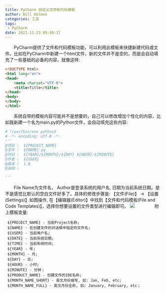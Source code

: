 ```yaml
---
title: PyCharm 自定义文件和代码模板
author: Will Holmes
categories: 工具
tags:
 - PyCharm
date: 2021-11-23 09:49:17
---
```


　　PyCharm提供了文件和代码模板功能，可以利用此模板来快捷新建代码或文件。比如在PyCharm中新建一个html文件，新的文件并不是空的，而是会自动填充了一些基础的必备的内容，就像这样:
```html
<!DOCTYPE html>
<html lang="en">
<head>
    <meta charset="UTF-8">
    <title>Title</title>
</head>
<body>
</body>
</html>
```
　　系统自带的模板内容可能并不是想要的，自己可以修改增加个性化的内容，比如我新建一个名为main.py的Python文件，会自动填充这些内容:
```python
# !/usr/bin/env python3
# -*- encoding: utf-8 -*-
'''
@项目 :  ${PROJECT_NAME}
@文件 :  ${NAME}.py
@时间 :  ${YEAR}/${MONTH}/${DAY} ${HOUR}:${MINUTE}
@作者 :  ${USER}
@版本 :  1.0
@说明 :   

'''
```
　　File Name为文件名， Author是登录系统的用户名, 日期为当前系统日期。是不是感觉比默认的空白文件好多了。具体的修改步骤是: 【文件(File)】 → 【设置(Settings)】如图操作, 在【编辑器(Editor)】中找到【文件和代码模板(File and Code Templates)】，选择你想要设置的文件类型进行编辑即可。
![](https://images2015.cnblogs.com/blog/1039209/201706/1039209-20170605125127575-2038114546.png)
　　
　　附上模板变量:
```
 ${PROJECT_NAME} - 当前Project名称;
 ${NAME} - 在创建文件的对话框中指定的文件名;
 ${USER} - 当前用户名;
 ${DATE} - 当前系统日期;
 ${TIME} - 当前系统时间;
 ${YEAR} - 年;
 ${MONTH} - 月;
 ${DAY} - 日;
 ${HOUR} - 小时;
 ${MINUTE} - 分钟；
 ${PRODUCT_NAME} - 创建文件的IDE名称;
 ${MONTH_NAME_SHORT} - 英文月份缩写, 如: Jan, Feb, etc;
 ${MONTH_NAME_FULL} - 英文月份全称, 如: January, February, etc；
```

